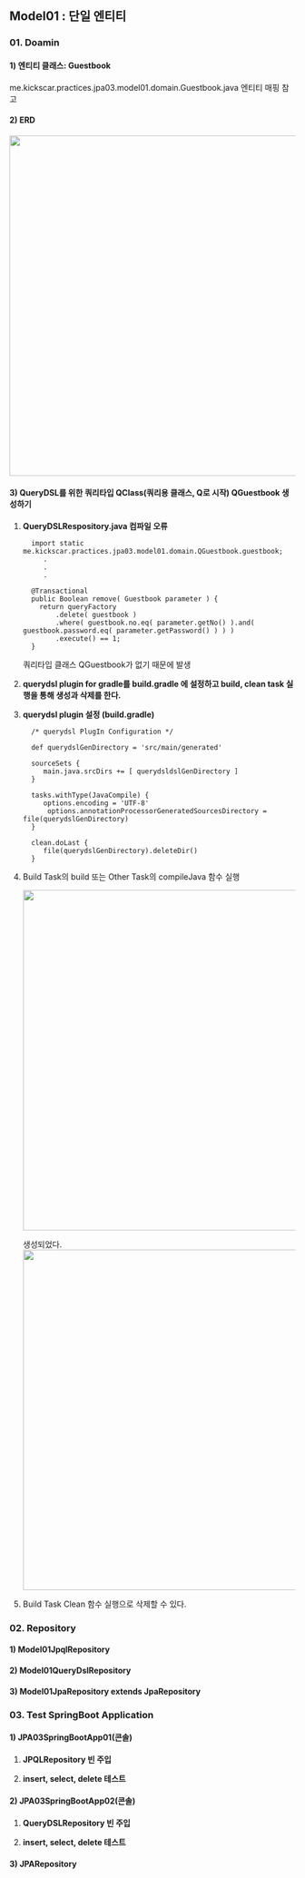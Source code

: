 ## Model01 : 단일 엔티티


### 01. Doamin

#### 1) 엔티티 클래스: Guestbook
   me.kickscar.practices.jpa03.model01.domain.Guestbook.java 엔티티 매핑 참고  
   
#### 2) ERD 
   <img src="http://assets.kickscar.me:8080/markdown/jpa-practices/30001.png" width="600px" />
   <br/>

#### 3) QueryDSL를 위한 쿼리타입 QClass(쿼리용 클래스, Q로 시작) QGuestbook 생성하기

  1. __QueryDSLRespository.java 컴파일 오류__  
     
     ```
       import static me.kickscar.practices.jpa03.model01.domain.QGuestbook.guestbook;  
          .  
          .  
          .  
 
       @Transactional
       public Boolean remove( Guestbook parameter ) {
         return queryFactory
             .delete( guestbook )
             .where( guestbook.no.eq( parameter.getNo() ).and( guestbook.password.eq( parameter.getPassword() ) ) )
             .execute() == 1;
       }
     ```
       
     쿼리타입 클래스 QGuestbook가 없기 때문에 발생
  
  2. __querydsl plugin for gradle를 build.gradle 에 설정하고 build, clean task 실행을 통해 생성과 삭제를 한다.__ 
  
  3. __querydsl plugin 설정 (build.gradle)__
  
     ```
       /* querydsl PlugIn Configuration */

       def querydslGenDirectory = 'src/main/generated'

       sourceSets {
          main.java.srcDirs += [ querydsldslGenDirectory ]
       }

       tasks.withType(JavaCompile) {
          options.encoding = 'UTF-8'
           options.annotationProcessorGeneratedSourcesDirectory = file(querydslGenDirectory)
       }

       clean.doLast {
          file(querydslGenDirectory).deleteDir()
       }  
     ```

  3. Build Task의 build 또는 Other Task의 compileJava 함수 실행
 
     <img src="http://assets.kickscar.me:8080/markdown/jpa-practices/30002.png" width="600px" />
     <br/>

     생성되었다.  
     <img src="http://assets.kickscar.me:8080/markdown/jpa-practices/30003.png" width="600px" />
     <br/>
       
  
  4. Build Task Clean 함수 실행으로 삭제할 수 있다.
  
  

### 02. Repository

#### 1) Model01JpqlRepository

#### 2) Model01QueryDslRepository

#### 3) Model01JpaRepository extends JpaRepository


### 03. Test SpringBoot Application

#### 1) JPA03SpringBootApp01(콘솔)
  
  1. __JPQLRepository 빈 주입__
  
  2. __insert, select, delete 테스트__ 


#### 2) JPA03SpringBootApp02(콘솔)

  1. __QueryDSLRepository 빈 주입__

  2. __insert, select, delete 테스트__ 


#### 3) JPARepository